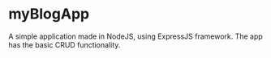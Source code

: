 # myBlogApp
A simple application made in NodeJS, using ExpressJS framework. The app has the basic CRUD functionality.
